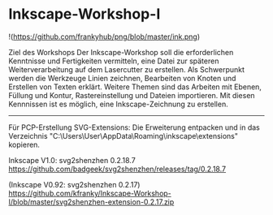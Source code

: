 # Inkscape-Workshop-I
!(https://github.com/frankyhub/png/blob/master/ink.png)

Ziel des Workshops
Der Inkscape-Workshop soll die erforderlichen Kenntnisse und Fertigkeiten vermitteln,
eine Datei zur späteren Weiterverarbeitung auf dem Lasercutter zu erstellen.
Als Schwerpunkt werden die Werkzeuge Linien zeichnen, Bearbeiten von Knoten und
Erstellen von Texten erklärt. Weitere Themen sind das Arbeiten mit Ebenen, Füllung
und Kontur, Rastereinstellung und Dateien importieren.
Mit diesen Kennnissen ist es möglich, eine Inkscape-Zeichnung zu erstellen.

----------------------------------------------------------------------
Für PCP-Erstellung SVG-Extensions:
Die Erweiterung entpacken und in das Verzeichnis "C:\Users\User\AppData\Roaming\inkscape\extensions" kopieren.

Inkscape V1.0: svg2shenzhen 0.2.18.7
https://github.com/badgeek/svg2shenzhen/releases/tag/0.2.18.7

(Inkscape V0.92: svg2shenzhen 0.2.17)
https://github.com/kfranky/Inkscape-Workshop-I/blob/master/svg2shenzhen-extension-0.2.17.zip


